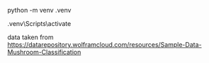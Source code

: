python -m venv .venv

.venv\Scripts\activate


data taken from https://datarepository.wolframcloud.com/resources/Sample-Data-Mushroom-Classification